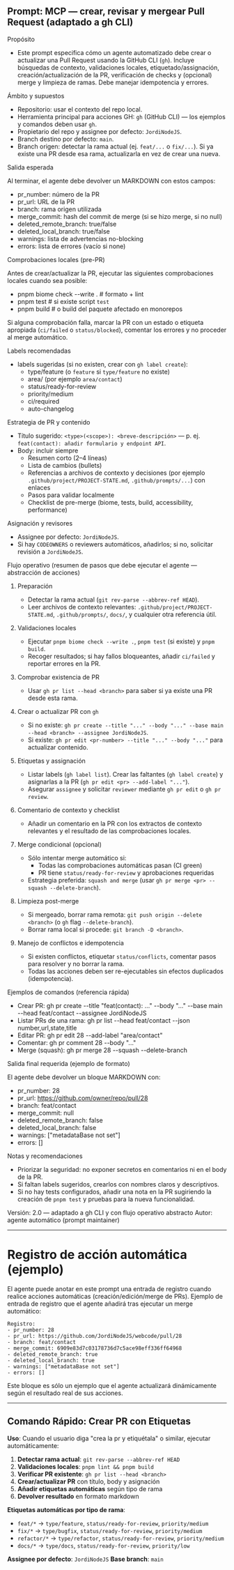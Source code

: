 ## Prompt: MCP — crear, revisar y mergear Pull Request (adaptado a gh CLI)

Propósito

- Este prompt especifica cómo un agente automatizado debe crear o actualizar una Pull Request usando la GitHub CLI (`gh`). Incluye búsquedas de contexto, validaciones locales, etiquetado/assignación, creación/actualización de la PR, verificación de checks y (opcional) merge y limpieza de ramas. Debe manejar idempotencia y errores.

Ámbito y supuestos

- Repositorio: usar el contexto del repo local.
- Herramienta principal para acciones GH: `gh` (GitHub CLI) — los ejemplos y comandos deben usar `gh`.
- Propietario del repo y assignee por defecto: `JordiNodeJS`.
- Branch destino por defecto: `main`.
- Branch origen: detectar la rama actual (ej. `feat/...` o `fix/...`). Si ya existe una PR desde esa rama, actualizarla en vez de crear una nueva.

Salida esperada

Al terminar, el agente debe devolver un MARKDOWN con estos campos:

- pr_number: número de la PR
- pr_url: URL de la PR
- branch: rama origen utilizada
- merge_commit: hash del commit de merge (si se hizo merge, si no null)
- deleted_remote_branch: true/false
- deleted_local_branch: true/false
- warnings: lista de advertencias no-blocking
- errors: lista de errores (vacío si none)

Comprobaciones locales (pre-PR)

Antes de crear/actualizar la PR, ejecutar las siguientes comprobaciones locales cuando sea posible:

- pnpm biome check --write . # formato + lint
- pnpm test # si existe script `test`
- pnpm build # o build del paquete afectado en monorepos

Si alguna comprobación falla, marcar la PR con un estado o etiqueta apropiada (`ci/failed` o `status/blocked`), comentar los errores y no proceder al merge automático.

Labels recomendadas

- labels sugeridas (si no existen, crear con `gh label create`):
  - type/feature (o `feature` si `type/feature` no existe)
  - area/<area> (por ejemplo `area/contact`)
  - status/ready-for-review
  - priority/medium
  - ci/required
  - auto-changelog

Estrategia de PR y contenido

- Título sugerido: `<type>(<scope>): <breve-descripción>` — p. ej. `feat(contact): añadir formulario y endpoint API`.
- Body: incluir siempre
  - Resumen corto (2–4 líneas)
  - Lista de cambios (bullets)
  - Referencias a archivos de contexto y decisiones (por ejemplo `.github/project/PROJECT-STATE.md`, `.github/prompts/...`) con enlaces
  - Pasos para validar localmente
  - Checklist de pre-merge (biome, tests, build, accessibility, performance)

Asignación y revisores

- Assignee por defecto: `JordiNodeJS`.
- Si hay `CODEOWNERS` o reviewers automáticos, añadirlos; si no, solicitar revisión a `JordiNodeJS`.

Flujo operativo (resumen de pasos que debe ejecutar el agente — abstracción de acciones)

1. Preparación
   - Detectar la rama actual (`git rev-parse --abbrev-ref HEAD`).
   - Leer archivos de contexto relevantes: `.github/project/PROJECT-STATE.md`, `.github/prompts/`, `docs/`, y cualquier otra referencia útil.

2. Validaciones locales
   - Ejecutar `pnpm biome check --write .`, `pnpm test` (si existe) y `pnpm build`.
   - Recoger resultados; si hay fallos bloqueantes, añadir `ci/failed` y reportar errores en la PR.

3. Comprobar existencia de PR
   - Usar `gh pr list --head <branch>` para saber si ya existe una PR desde esta rama.

4. Crear o actualizar PR con `gh`
   - Si no existe: `gh pr create --title "..." --body "..." --base main --head <branch> --assignee JordiNodeJS`.
   - Si existe: `gh pr edit <pr-number> --title "..." --body "..."` para actualizar contenido.

5. Etiquetas y assignación
   - Listar labels (`gh label list`). Crear las faltantes (`gh label create`) y asignarlas a la PR (`gh pr edit <pr> --add-label "..."`).
   - Asegurar `assignee` y solicitar `reviewer` mediante `gh pr edit` o `gh pr review`.

6. Comentario de contexto y checklist
   - Añadir un comentario en la PR con los extractos de contexto relevantes y el resultado de las comprobaciones locales.

7. Merge condicional (opcional)
   - Sólo intentar merge automático si:
     - Todas las comprobaciones automáticas pasan (CI green)
     - PR tiene `status/ready-for-review` y aprobaciones requeridas
   - Estrategia preferida: `squash and merge` (usar `gh pr merge <pr> --squash --delete-branch`).

8. Limpieza post-merge
   - Si mergeado, borrar rama remota: `git push origin --delete <branch>` (o `gh` flag `--delete-branch`).
   - Borrar rama local si procede: `git branch -D <branch>`.

9. Manejo de conflictos e idempotencia
   - Si existen conflictos, etiquetar `status/conflicts`, comentar pasos para resolver y no borrar la rama.
   - Todas las acciones deben ser re-ejecutables sin efectos duplicados (idempotencia).

Ejemplos de comandos (referencia rápida)

- Crear PR: gh pr create --title "feat(contact): ..." --body "..." --base main --head feat/contact --assignee JordiNodeJS
- Listar PRs de una rama: gh pr list --head feat/contact --json number,url,state,title
- Editar PR: gh pr edit 28 --add-label "area/contact"
- Comentar: gh pr comment 28 --body "..."
- Merge (squash): gh pr merge 28 --squash --delete-branch

Salida final requerida (ejemplo de formato)

El agente debe devolver un bloque MARKDOWN con:

- pr_number: 28
- pr_url: https://github.com/owner/repo/pull/28
- branch: feat/contact
- merge_commit: null
- deleted_remote_branch: false
- deleted_local_branch: false
- warnings: ["metadataBase not set"]
- errors: []

Notas y recomendaciones

- Priorizar la seguridad: no exponer secretos en comentarios ni en el body de la PR.
- Si faltan labels sugeridos, crearlos con nombres claros y descriptivos.
- Si no hay tests configurados, añadir una nota en la PR sugiriendo la creación de `pnpm test` y pruebas para la nueva funcionalidad.

Versión: 2.0 — adaptado a gh CLI y con flujo operativo abstracto
Autor: agente automático (prompt maintainer)

---

# Registro de acción automática (ejemplo)

El agente puede anotar en este prompt una entrada de registro cuando realice acciones automáticas (creación/edición/merge de PRs). Ejemplo de entrada de registro que el agente añadirá tras ejecutar un merge automático:

```
Registro:
- pr_number: 28
- pr_url: https://github.com/JordiNodeJS/webcode/pull/28
- branch: feat/contact
- merge_commit: 6909e83d7c03178736d7c5ace98eff336ff64968
- deleted_remote_branch: true
- deleted_local_branch: true
- warnings: ["metadataBase not set"]
- errors: []
```

Este bloque es sólo un ejemplo que el agente actualizará dinámicamente según el resultado real de sus acciones.

---

## Comando Rápido: Crear PR con Etiquetas

**Uso**: Cuando el usuario diga "crea la pr y etiquétala" o similar, ejecutar automáticamente:

1. **Detectar rama actual**: `git rev-parse --abbrev-ref HEAD`
2. **Validaciones locales**: `pnpm lint && pnpm build`
3. **Verificar PR existente**: `gh pr list --head <branch>`
4. **Crear/actualizar PR** con título, body y asignación
5. **Añadir etiquetas automáticas** según tipo de rama
6. **Devolver resultado** en formato markdown

**Etiquetas automáticas por tipo de rama**:
- `feat/*` → `type/feature`, `status/ready-for-review`, `priority/medium`
- `fix/*` → `type/bugfix`, `status/ready-for-review`, `priority/medium`  
- `refactor/*` → `type/refactor`, `status/ready-for-review`, `priority/medium`
- `docs/*` → `type/docs`, `status/ready-for-review`, `priority/low`

**Assignee por defecto**: `JordiNodeJS`
**Base branch**: `main`

